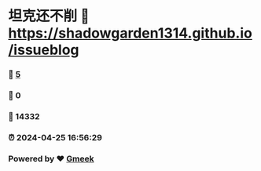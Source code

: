# 坦克还不削 :link: https://shadowgarden1314.github.io/issueblog 
### :page_facing_up: [5](https://shadowgarden1314.github.io/issueblog/tag.html) 
### :speech_balloon: 0 
### :hibiscus: 14332 
### :alarm_clock: 2024-04-25 16:56:29 
### Powered by :heart: [Gmeek](https://github.com/Meekdai/Gmeek)

